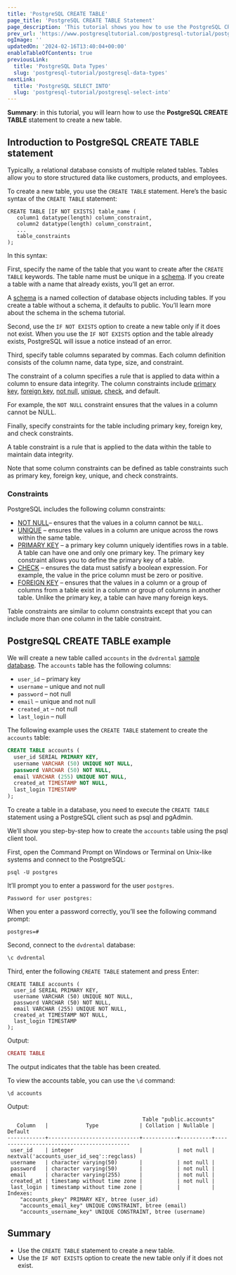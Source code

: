 ```yaml
---
title: 'PostgreSQL CREATE TABLE'
page_title: 'PostgreSQL CREATE TABLE Statement'
page_description: 'This tutorial shows you how to use the PostgreSQL CREATE TABLE statement to create a new table in the database.'
prev_url: 'https://www.postgresqltutorial.com/postgresql-tutorial/postgresql-create-table/'
ogImage: ''
updatedOn: '2024-02-16T13:40:04+00:00'
enableTableOfContents: true
previousLink:
  title: 'PostgreSQL Data Types'
  slug: 'postgresql-tutorial/postgresql-data-types'
nextLink:
  title: 'PostgreSQL SELECT INTO'
  slug: 'postgresql-tutorial/postgresql-select-into'
---
```


**Summary**: in this tutorial, you will learn how to use the **PostgreSQL CREATE TABLE** statement to create a new table.

## Introduction to PostgreSQL CREATE TABLE statement

Typically, a relational database consists of multiple related tables. Tables allow you to store structured data like customers, products, and employees.

To create a new table, you use the `CREATE TABLE` statement. Here’s the basic syntax of the `CREATE TABLE` statement:

```phpsql
CREATE TABLE [IF NOT EXISTS] table_name (
   column1 datatype(length) column_constraint,
   column2 datatype(length) column_constraint,
   ...
   table_constraints
);
```

In this syntax:

First, specify the name of the table that you want to create after the `CREATE TABLE` keywords. The table name must be unique in a [schema](../postgresql-administration/postgresql-schema). If you create a table with a name that already exists, you’ll get an error.

A [schema](../postgresql-administration/postgresql-schema) is a named collection of database objects including tables. If you create a table without a schema, it defaults to public. You’ll learn more about the schema in the schema tutorial.

Second, use the `IF NOT EXISTS` option to create a new table only if it does not exist. When you use the `IF NOT EXISTS` option and the table already exists, PostgreSQL will issue a notice instead of an error.

Third, specify table columns separated by commas. Each column definition consists of the column name, data type, size, and constraint.

The constraint of a column specifies a rule that is applied to data within a column to ensure data integrity. The column constraints include [primary key](postgresql-primary-key), [foreign key](postgresql-foreign-key), [not null](postgresql-not-null-constraint), [unique](postgresql-unique-constraint), [check](postgresql-check-constraint), and default.

For example, the `NOT NULL` constraint ensures that the values in a column cannot be NULL.

Finally, specify constraints for the table including primary key, foreign key, and check constraints.

A table constraint is a rule that is applied to the data within the table to maintain data integrity.

Note that some column constraints can be defined as table constraints such as primary key, foreign key, unique, and check constraints.

### Constraints

PostgreSQL includes the following column constraints:

- [NOT NULL](postgresql-not-null-constraint)– ensures that the values in a column cannot be `NULL`.
- [UNIQUE](postgresql-unique-constraint) – ensures the values in a column are unique across the rows within the same table.
- [PRIMARY KEY](postgresql-primary-key) – a primary key column uniquely identifies rows in a table. A table can have one and only one primary key. The primary key constraint allows you to define the primary key of a table.
- [CHECK](postgresql-check-constraint) – ensures the data must satisfy a boolean expression. For example, the value in the price column must be zero or positive.
- [FOREIGN KEY](postgresql-foreign-key) – ensures that the values in a column or a group of columns from a table exist in a column or group of columns in another table. Unlike the primary key, a table can have many foreign keys.

Table constraints are similar to column constraints except that you can include more than one column in the table constraint.

## PostgreSQL CREATE TABLE example

We will create a new table called `accounts` in the `dvdrental` [sample database](../postgresql-getting-started/postgresql-sample-database). The `accounts` table has the following columns:

- `user_id` – primary key
- `username` – unique and not null
- `password` – not null
- `email` – unique and not null
- `created_at` – not null
- `last_login` – null

The following example uses the `CREATE TABLE` statement to create the `accounts` table:

```sql
CREATE TABLE accounts (
  user_id SERIAL PRIMARY KEY,
  username VARCHAR (50) UNIQUE NOT NULL,
  password VARCHAR (50) NOT NULL,
  email VARCHAR (255) UNIQUE NOT NULL,
  created_at TIMESTAMP NOT NULL,
  last_login TIMESTAMP
);
```

To create a table in a database, you need to execute the `CREATE TABLE` statement using a PostgreSQL client such as psql and pgAdmin.

We’ll show you step\-by\-step how to create the `accounts` table using the psql client tool.

First, open the Command Prompt on Windows or Terminal on Unix\-like systems and connect to the PostgreSQL:

```
psql -U postgres
```

It’ll prompt you to enter a password for the user `postgres`.

```
Password for user postgres:
```

When you enter a password correctly, you’ll see the following command prompt:

```
postgres=#
```

Second, connect to the `dvdrental` database:

```php
\c dvdrental
```

Third, enter the following `CREATE TABLE` statement and press Enter:

```
CREATE TABLE accounts (
  user_id SERIAL PRIMARY KEY,
  username VARCHAR (50) UNIQUE NOT NULL,
  password VARCHAR (50) NOT NULL,
  email VARCHAR (255) UNIQUE NOT NULL,
  created_at TIMESTAMP NOT NULL,
  last_login TIMESTAMP
);
```

Output:

```php
CREATE TABLE
```

The output indicates that the table has been created.

To view the accounts table, you can use the `\d` command:

```
\d accounts
```

Output:

```
                                           Table "public.accounts"
   Column   |            Type             | Collation | Nullable |                  Default
------------+-----------------------------+-----------+----------+-------------------------------------------
 user_id    | integer                     |           | not null | nextval('accounts_user_id_seq'::regclass)
 username   | character varying(50)       |           | not null |
 password   | character varying(50)       |           | not null |
 email      | character varying(255)      |           | not null |
 created_at | timestamp without time zone |           | not null |
 last_login | timestamp without time zone |           |          |
Indexes:
    "accounts_pkey" PRIMARY KEY, btree (user_id)
    "accounts_email_key" UNIQUE CONSTRAINT, btree (email)
    "accounts_username_key" UNIQUE CONSTRAINT, btree (username)
```

## Summary

- Use the `CREATE TABLE` statement to create a new table.
- Use the `IF NOT EXISTS` option to create the new table only if it does not exist.
